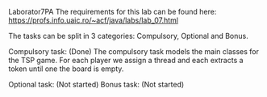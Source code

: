 Laborator7PA
The requirements for this lab can be found here: https://profs.info.uaic.ro/~acf/java/labs/lab_07.html

The tasks can be split in 3 categories: Compulsory, Optional and Bonus.

Compulsory task: (Done)
The compulsory task models the main classes for the TSP game.  For each player we assign a thread and each extracts a token until one the board is empty. 

Optional task: (Not started)
Bonus task: (Not started)
